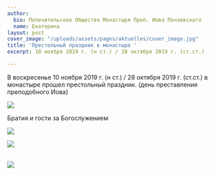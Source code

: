 ```yaml
---
author:
  bio: Попечительское Общество Монастыря Преп. Иова Почаевского
  name: Екатерина
layout: post
cover_image: "/uploads/assets/pages/aktuelles/cover_image.jpg"
title: 'Престольный праздник в монастыре '
excerpt: 10 ноября 2019 г. (н ст.) / 28 октября 2019 г. (ст.ст.)

---
```

В воскресенье 10 ноября 2019 г. (н ст.) / 28 октября 2019 г. (ст.ст.) в монастыре прошел престольный праздник. (день преставления преподобного Иова)

![](https://res.cloudinary.com/hiobmon/image/upload/v1574017311/media/2019/DSC_9343_pfattt.jpg)

Братия и гости за Богослужением

![](https://res.cloudinary.com/hiobmon/image/upload/v1574588869/media/2019/DSC_9364_gyivra.jpg)

![](https://res.cloudinary.com/hiobmon/image/upload/v1574017339/media/2019/DSC_9348_xydbmv.jpg)

###### 

![](https://res.cloudinary.com/hiobmon/image/upload/v1574017352/media/2019/DSC_9359_ceqcov.jpg)